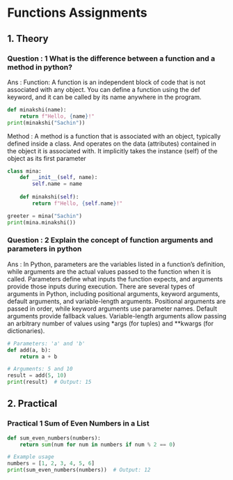 #  Functions Assignments

## 1. Theory



### Question : 1 What is the difference between a function and a method in python?
Ans : Function: A function is an independent block of code that is not associated with any object.
You can define a function using the def keyword, and it can be called by its name anywhere in the program. 

```python
def minakshi(name):
    return f"Hello, {name}!"
print(minakshi("Sachin"))

```
Method : A method is a function that is associated with an object, typically defined inside a class.  And operates on the data (attributes) contained in the object it is associated with. It implicitly takes the instance (self) of the object as its first parameter
```python
class mina:
    def __init__(self, name):
        self.name = name
    
    def minakshi(self):
        return f"Hello, {self.name}!"

greeter = mina("Sachin")
print(mina.minakshi())

```






### Question : 2 Explain the concept of function arguments and parameters in python
Ans : In Python, parameters are the variables listed in a function’s definition, while arguments are the actual values passed to the function when it is called. Parameters define what inputs the function expects, and arguments provide those inputs during execution. There are several types of arguments in Python, including positional arguments, keyword arguments, default arguments, and variable-length arguments. Positional arguments are passed in order, while keyword arguments use parameter names. Default arguments provide fallback values. Variable-length arguments allow passing an arbitrary number of values using *args (for tuples) and **kwargs (for dictionaries). 

```python
# Parameters: 'a' and 'b'
def add(a, b):  
    return a + b

# Arguments: 5 and 10
result = add(5, 10)  
print(result)  # Output: 15


```















## 2. Practical 


### Practical 1  Sum of Even Numbers in a List

```python
def sum_even_numbers(numbers):
    return sum(num for num in numbers if num % 2 == 0)

# Example usage
numbers = [1, 2, 3, 4, 5, 6]
print(sum_even_numbers(numbers))  # Output: 12


```


